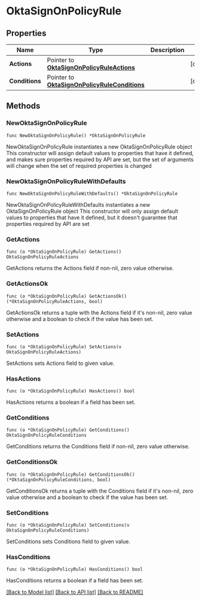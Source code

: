 # OktaSignOnPolicyRule

## Properties

Name | Type | Description | Notes
------------ | ------------- | ------------- | -------------
**Actions** | Pointer to [**OktaSignOnPolicyRuleActions**](OktaSignOnPolicyRuleActions.md) |  | [optional] 
**Conditions** | Pointer to [**OktaSignOnPolicyRuleConditions**](OktaSignOnPolicyRuleConditions.md) |  | [optional] 

## Methods

### NewOktaSignOnPolicyRule

`func NewOktaSignOnPolicyRule() *OktaSignOnPolicyRule`

NewOktaSignOnPolicyRule instantiates a new OktaSignOnPolicyRule object
This constructor will assign default values to properties that have it defined,
and makes sure properties required by API are set, but the set of arguments
will change when the set of required properties is changed

### NewOktaSignOnPolicyRuleWithDefaults

`func NewOktaSignOnPolicyRuleWithDefaults() *OktaSignOnPolicyRule`

NewOktaSignOnPolicyRuleWithDefaults instantiates a new OktaSignOnPolicyRule object
This constructor will only assign default values to properties that have it defined,
but it doesn't guarantee that properties required by API are set

### GetActions

`func (o *OktaSignOnPolicyRule) GetActions() OktaSignOnPolicyRuleActions`

GetActions returns the Actions field if non-nil, zero value otherwise.

### GetActionsOk

`func (o *OktaSignOnPolicyRule) GetActionsOk() (*OktaSignOnPolicyRuleActions, bool)`

GetActionsOk returns a tuple with the Actions field if it's non-nil, zero value otherwise
and a boolean to check if the value has been set.

### SetActions

`func (o *OktaSignOnPolicyRule) SetActions(v OktaSignOnPolicyRuleActions)`

SetActions sets Actions field to given value.

### HasActions

`func (o *OktaSignOnPolicyRule) HasActions() bool`

HasActions returns a boolean if a field has been set.

### GetConditions

`func (o *OktaSignOnPolicyRule) GetConditions() OktaSignOnPolicyRuleConditions`

GetConditions returns the Conditions field if non-nil, zero value otherwise.

### GetConditionsOk

`func (o *OktaSignOnPolicyRule) GetConditionsOk() (*OktaSignOnPolicyRuleConditions, bool)`

GetConditionsOk returns a tuple with the Conditions field if it's non-nil, zero value otherwise
and a boolean to check if the value has been set.

### SetConditions

`func (o *OktaSignOnPolicyRule) SetConditions(v OktaSignOnPolicyRuleConditions)`

SetConditions sets Conditions field to given value.

### HasConditions

`func (o *OktaSignOnPolicyRule) HasConditions() bool`

HasConditions returns a boolean if a field has been set.


[[Back to Model list]](../README.md#documentation-for-models) [[Back to API list]](../README.md#documentation-for-api-endpoints) [[Back to README]](../README.md)


